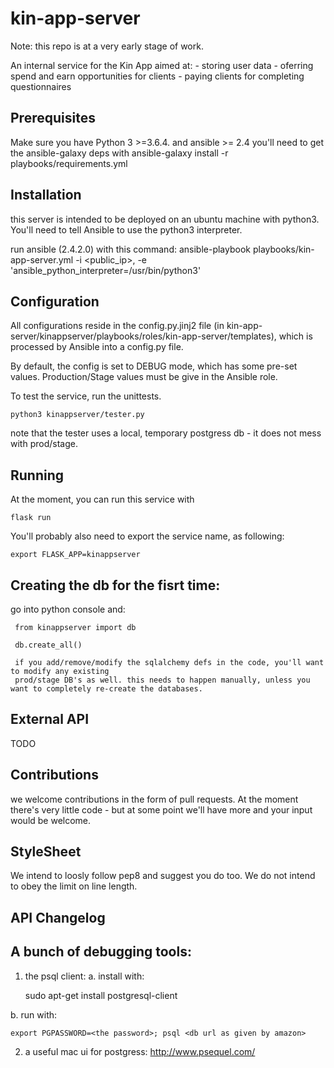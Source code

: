 # kin-app-server
Note: this repo is at a very early stage of work.

An internal service for the Kin App aimed at:
    - storing user data
    - oferring spend and earn opportunities for clients
    - paying clients for completing questionnaires

## Prerequisites
Make sure you have Python 3 >=3.6.4.
and ansible >= 2.4
you'll need to get the ansible-galaxy deps with
    ansible-galaxy install -r playbooks/requirements.yml

## Installation
this server is intended to be deployed on an ubuntu machine with python3. You'll need to tell Ansible to use the python3 interpreter.

run ansible (2.4.2.0) with this command:
    ansible-playbook playbooks/kin-app-server.yml -i <public_ip>, -e 'ansible_python_interpreter=/usr/bin/python3'

## Configuration
All configurations reside in the config.py.jinj2 file (in kin-app-server/kinappserver/playbooks/roles/kin-app-server/templates), which is processed by Ansible into a config.py file.

By default, the config is set to DEBUG mode, which has some pre-set values. Production/Stage values must be give in the Ansible role.

To test the service, run the unittests.

    python3 kinappserver/tester.py

note that the tester uses a local, temporary postgress db - it does not mess with prod/stage.

## Running
At the moment, you can run this service with

    flask run
    
You'll probably also need to export the service name, as following:

    export FLASK_APP=kinappserver

## Creating the db for the fisrt time:
go into python console and:

     from kinappserver import db

     db.create_all()

     if you add/remove/modify the sqlalchemy defs in the code, you'll want to modify any existing 
     prod/stage DB's as well. this needs to happen manually, unless you want to completely re-create the databases.

## External API
 TODO

## Contributions
we welcome contributions in the form of pull requests. At the moment there's very little code - 
but at some point we'll have more and your input would be welcome.

## StyleSheet
We intend to loosly follow pep8 and suggest you do too. We do not intend to obey the limit on line length.

## API Changelog
  

## A bunch of debugging tools:

1. the psql client:
a. install with:

    sudo apt-get install postgresql-client

b. run with:

    export PGPASSWORD=<the password>; psql <db url as given by amazon>

2. a useful mac ui for postgress: http://www.psequel.com/

